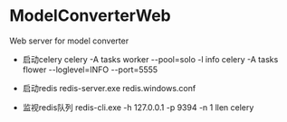 # ModelConverterWeb
Web server for model converter

- 启动celery
celery -A tasks worker --pool=solo -l info
celery -A tasks flower --loglevel=INFO --port=5555

- 启动redis
redis-server.exe redis.windows.conf

- 监视redis队列
redis-cli.exe -h 127.0.0.1 -p 9394 -n 1 llen celery